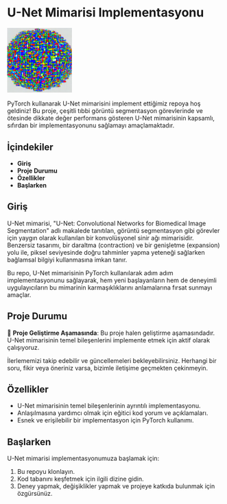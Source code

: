 # U-Net Mimarisi Implementasyonu

<img src="images/unet.png" width="30%" height="10%">

PyTorch kullanarak U-Net mimarisini implement ettiğimiz repoya hoş geldiniz! Bu proje, çeşitli tıbbi görüntü segmentasyon görevlerinde ve ötesinde dikkate değer performans gösteren U-Net mimarisinin kapsamlı, sıfırdan bir implementasyonunu sağlamayı amaçlamaktadır.

## İçindekiler

- **Giriş**
- **Proje Durumu**
- **Özellikler**
- **Başlarken**

## Giriş

U-Net mimarisi, "U-Net: Convolutional Networks for Biomedical Image Segmentation" adlı makalede tanıtılan, görüntü segmentasyon gibi görevler için yaygın olarak kullanılan bir konvolüsyonel sinir ağı mimarisidir. Benzersiz tasarımı, bir daraltma (contraction) ve bir genişletme (expansion) yolu ile, piksel seviyesinde doğru tahminler yapma yeteneği sağlarken bağlamsal bilgiyi kullanmasına imkan tanır.

Bu repo, U-Net mimarisinin PyTorch kullanılarak adım adım implementasyonunu sağlayarak, hem yeni başlayanların hem de deneyimli uygulayıcıların bu mimarinin karmaşıklıklarını anlamalarına fırsat sunmayı amaçlar.

## Proje Durumu

🚧 **Proje Geliştirme Aşamasında**: Bu proje halen geliştirme aşamasındadır. U-Net mimarisinin temel bileşenlerini implemente etmek için aktif olarak çalışıyoruz.

İlerlememizi takip edebilir ve güncellemeleri bekleyebilirsiniz. Herhangi bir soru, fikir veya öneriniz varsa, bizimle iletişime geçmekten çekinmeyin.

## Özellikler

- U-Net mimarisinin temel bileşenlerinin ayrıntılı implementasyonu.
- Anlaşılmasına yardımcı olmak için eğitici kod yorum ve açıklamaları.
- Esnek ve erişilebilir bir implementasyon için PyTorch kullanımı.

## Başlarken

U-Net mimarisi implementasyonumuza başlamak için:

1. Bu repoyu klonlayın.
2. Kod tabanını keşfetmek için ilgili dizine gidin.
3. Deney yapmak, değişiklikler yapmak ve projeye katkıda bulunmak için özgürsünüz.

